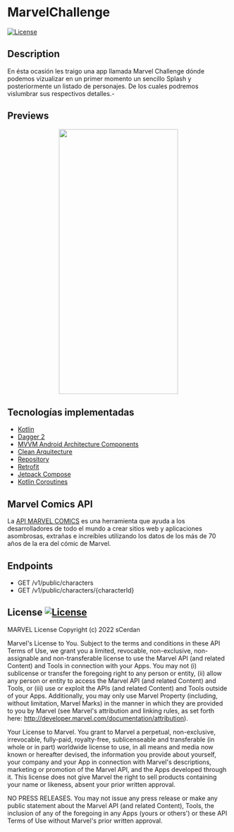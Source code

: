 # MarvelChallenge
<a href="https://github.com/scerdan"><img alt="License" src="https://img.shields.io/static/v1?label=GitHub&message=sCerdan&color=00ff4c"/></a>

## Description
En ésta ocasión les traigo una app llamada Marvel Challenge dónde podemos vizualizar en un primer momento un sencillo Splash y posteriormente un listado de personajes. De los cuales podremos vislumbrar sus respectivos detalles.-

## Previews
<p align="center">
<img src="https://github.com/scerdan/" width="270" height="600" />
</p>

## Tecnologías implementadas

* [Kotlin](https://kotlinlang.org/)
* [Dagger 2](https://github.com/google/dagger)
* [MVVM Android Architecture Components](https://developer.android.com/topic/libraries/architecture)
* [Clean Arquitecture](https://blog.cleancoder.com/uncle-bob/2012/08/13/the-clean-architecture.html)
* [Repository](https://docs.microsoft.com/en-us/dotnet/architecture/microservices/microservice-ddd-cqrs-patterns/infrastructure-persistence-layer-design#:~:text=of%20Work%20patterns.-,The%20Repository%20pattern,from%20the%20domain%20model%20layer)
* [Retrofit](http://square.github.io/retrofit/)
* [Jetpack Compose](https://developer.android.com/jetpack/compose?hl=es-419)
* [Kotlin Coroutines](https://developer.android.com/kotlin/coroutines)

## Marvel Comics API

La [API MARVEL COMICS](https://developer.marvel.com/docs) es una herramienta que ayuda a los desarrolladores de todo el mundo a crear sitios web y aplicaciones asombrosas, extrañas e increíbles utilizando los datos de los más de 70 años de la era del cómic de Marvel.

## Endpoints

- GET /v1/public/characters
- GET /v1/public/characters/{characterId}

## License [![License](https://img.shields.io/badge/License-MARVEL-red.svg)](https://developer.marvel.com/terms)

MARVEL License 
Copyright (c) 2022 sCerdan

Marvel's License to You. Subject to the terms and conditions in these API Terms of Use, we grant you a limited, revocable, non-exclusive, non-assignable and non-transferable license to use the Marvel API (and related Content) and Tools in connection with your Apps. You may not (i) sublicense or transfer the foregoing right to any person or entity, (ii) allow any person or entity to access the Marvel API (and related Content) and Tools, or (iii) use or exploit the APIs (and related Content) and Tools outside of your Apps. Additionally, you may only use Marvel Property (including, without limitation, Marvel Marks) in the manner in which they are provided to you by Marvel (see Marvel's attribution and linking rules, as set forth here: http://developer.marvel.com/documentation/attribution).

Your License to Marvel. You grant to Marvel a perpetual, non-exclusive, irrevocable, fully-paid, royalty-free, sublicenseable and transferable (in whole or in part) worldwide license to use, in all means and media now known or hereafter devised, the information you provide about yourself, your company and your App in connection with Marvel's descriptions, marketing or promotion of the Marvel API, and the Apps developed through it. This license does not give Marvel the right to sell products containing your name or likeness, absent your prior written approval.

NO PRESS RELEASES. You may not issue any press release or make any public statement about the Marvel API (and related Content), Tools, the inclusion of any of the foregoing in any Apps (yours or others') or these API Terms of Use without Marvel's prior written approval.
